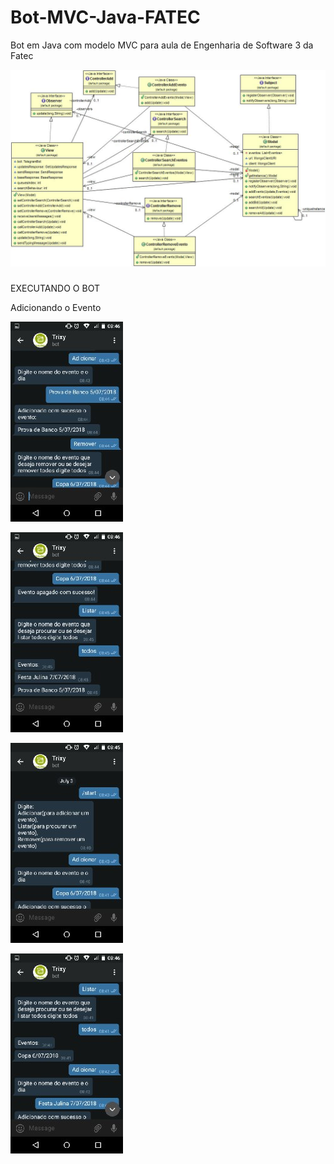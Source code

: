# Bot-MVC-Java-FATEC
Bot em Java com modelo MVC para aula de Engenharia de Software 3 da Fatec



![alt text](./BotMVC/Imagens/DiagramaDeClasse.jpg)



###
EXECUTANDO O BOT

Adicionando o Evento

![alt text](./BotMVC/Imagens/im1.jpg)

![alt text](./BotMVC/Imagens/im2.jpg)

![alt text](./BotMVC/Imagens/im3.jpg)

![alt text](./BotMVC/Imagens/im4.jpg)


